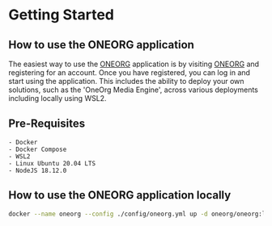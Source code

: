 # Getting Started
## How to use the ONEORG application

The easiest way to use the [ONEORG](https://oneorg.uk) application is by visiting [ONEORG](https://oneorg.uk) and registering for an account. Once you have registered, you can log in and start using the application. 
This includes the ability to deploy your own solutions, such as the 'OneOrg Media Engine', across various deployments including locally using WSL2.

## Pre-Requisites
```
- Docker
- Docker Compose
- WSL2
- Linux Ubuntu 20.04 LTS
- NodeJS 18.12.0
```

## How to use the ONEORG application locally
```bash
docker --name oneorg --config ./config/oneorg.yml up -d oneorg/oneorg:latest
```
